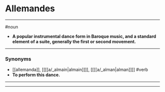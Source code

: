 # Allemandes
---
#noun
- **A popular instrumental dance form in Baroque music, and a standard element of a suite, generally the first or second movement.**
---
### Synonyms
- [[allemanda]], [[[[a/_almain|almain]]]], [[[[a/_alman|alman]]]]
#verb
- **To perform this dance.**
---
---
